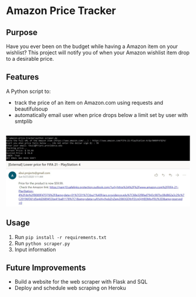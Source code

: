 # Amazon Price Tracker
## Purpose
Have you ever been on the budget while having a Amazon item on your wishlist? This project will notify you of when your Amazon wishlist item drop to a desirable price.
## Features
A Python script to:
<ul>
  <li>track the price of an item on Amazon.com using requests and beautifulsoup</li>
  <li>automatically email user when price drops below a limit set by user with smtplib</li>
</ul>
<br>
<img src="screenshot.jpg" alt="screenshot"></img>

## Usage
<ol>
  <li>Run <code>pip install -r requirements.txt</code></li>
  <li>Run <code>python scraper.py</code></li>
  <li>Input information</li>
</ol>

## Future Improvements
<ul>
  <li>Build a website for the web scraper with Flask and SQL</li>
  <li>Deploy and schedule web scraping on Heroku</li>

</ul>

